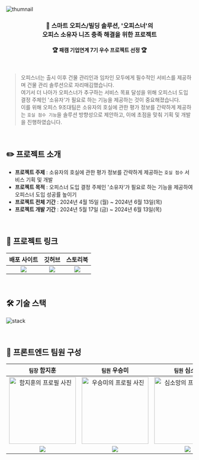 ![thumnail](https://github.com/KPT-Final-Team9/front/assets/104605709/06cbd768-e31a-4688-bbce-2df7263a696a)

### <div align="center">🏢 스마트 오피스/빌딩 솔루션, '오피스너'의 <br />오피스 소유자 니즈 충족 해결을 위한 프로젝트 </div>

#### <div align="center"> 🏆 패캠 기업연계 7기 우수 프로젝트 선정 🏆 </div>

<br />

> 오피스너는 출시 이후 건물 관리인과 임차인 모두에게 필수적인 서비스를 제공하며 건물 관리 솔루션으로 자리매김했습니다.  
> 여기서 더 나아가 오피스너가 추구하는 서비스 목표 달성을 위해 오피스너 도입 결정 주체인 '소유자'가 필요로 하는 기능을 제공하는 것이 중요해졌습니다.  
> 이를 위해 오피스 9조대팀은 소유자의 호실에 관한 평가 정보를 간략하게 제공하는 `호실 점수 기능`을 솔루션 방향성으로 제안하고, 이에 초점을 맞춰 기획 및 개발을 진행하였습니다.

<br />

## ✏️ 프로젝트 소개

- **프로젝트 주제** : 소유자의 호실에 관한 평가 정보를 간략하게 제공하는 `호실 점수` 서비스 기획 및 개발
- **프로젝트 목적** : 오피스너 도입 결정 주체인 '소유자'가 필요로 하는 기능을 제공하여 오피스너 도입 성공률 높이기
- **프로젝트 전체 기간** : 2024년 4월 15일 (월) ~ 2024년 6월 13일(목)
- **프로젝트 개발 기간** : 2024년 5월 17일 (금) ~ 2024년 6월 13일(목)

<br />

## 🔗 프로젝트 링크

|                                                               배포 사이트                                                                |                                                                   깃허브                                                                    |                                                                                          스토리북                                                                                           |
| :--------------------------------------------------------------------------------------------------------------------------------------: | :-----------------------------------------------------------------------------------------------------------------------------------------: | :-----------------------------------------------------------------------------------------------------------------------------------------------------------------------------------------: |
| <a href="https://front-alpha-five.vercel.app/dashboard"><img src="https://img.shields.io/badge/오피스너-3761E2?style=flat-square&"/></a> | <a href="https://github.com/KPT-Final-Team9/front"><img src="https://img.shields.io/badge/Front Repository-181717?style=flat-square&"/></a> | <a href="https://66421fd64f35d30603e16002-eexlmnzjxv.chromatic.com/?path=/docs/chart-gradientchart--docs"><img src="https://img.shields.io/badge/Storybook-FF4785?style=flat-square&"/></a> |

<br />

## 🛠️ 기술 스택

![stack](https://github.com/KPT-Final-Team9/front/assets/104605709/9e53cdb5-cb2e-4d63-817e-61384b09b717)

<br />

## 🤝 프론트엔드 팀원 구성

|                                                                  `팀장` 함지훈                                                                  |                                                                   `팀원` 우승미                                                                    |                                                                  `팀원` 심소망                                                                   |                                                                 `조력자` 김관경                                                                  |
| :---------------------------------------------------------------------------------------------------------------------------------------------: | :------------------------------------------------------------------------------------------------------------------------------------------------: | :----------------------------------------------------------------------------------------------------------------------------------------------: | :----------------------------------------------------------------------------------------------------------------------------------------------: |
| <a href="https://github.com/Lamyzm"><img src="https://avatars.githubusercontent.com/u/58257616?v=4" width="180px;" alt="함지훈의 프로필 사진"/> | <a href="https://github.com/wSeungMi"><img src="https://avatars.githubusercontent.com/u/104605709?v=4" width="180px;" alt="우승미의 프로필 사진"/> | <a href="https://github.com/ssmv713"><img src="https://avatars.githubusercontent.com/u/42069999?v=4" width="180px;" alt="심소망의 프로필 사진"/> | <a href="https://github.com/vangona"><img src="https://avatars.githubusercontent.com/u/69471032?v=4" width="180px;" alt="김관경의 프로필 사진"/> |
|  <a href="https://github.com/Lamyzm"><img src="https://img.shields.io/badge/Lamyzm-181717?style=flat-square&logo=GitHub&logoColor=white"/></a>  | <a href="https://github.com/wSeungMi"><img src="https://img.shields.io/badge/wSeungMi-181717?style=flat-square&logo=GitHub&logoColor=white"/></a>  | <a href="https://github.com/ssmv713"><img src="https://img.shields.io/badge/ssmv713-181717?style=flat-square&logo=GitHub&logoColor=white"/></a>  | <a href="https://github.com/vangona"><img src="https://img.shields.io/badge/vangona-181717?style=flat-square&logo=GitHub&logoColor=white"/></a>  |

<br />
